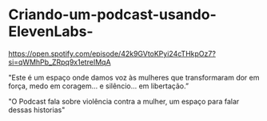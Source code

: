 # Criando-um-podcast-usando-ElevenLabs-
https://open.spotify.com/episode/42k9GVtoKPyi24cTHkpOz7?si=qWMhPb_ZRpq9x1etreIMqA

"Este é um espaço onde damos voz às mulheres que transformaram dor em força, medo em coragem... e silêncio... em libertação.”

"O Podcast fala sobre violência contra a mulher, um espaço para falar dessas historias"
